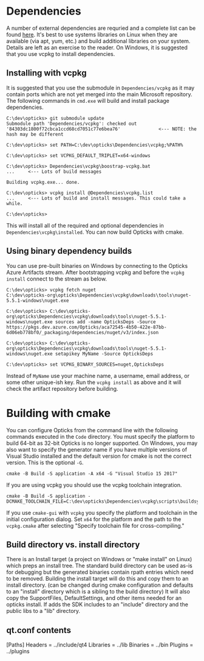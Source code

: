 # Dependencies
A number of external dependencies are requried and a complete list can be found [here](../Dependencies/vcpkg.list). It's best to use systems libraries
on Linux when they are available (via apt, yum, etc.) and build additional libraries on your system. Details are left as an exercise to the reader.
On Windows, it is suggested that you use vcpkg to install dependencies.

## Installing with vcpkg
It is suggested that you use the submodule in `Dependencies/vcpkg` as it may contain ports which are not yet merged into the main Microsoft repository.
The following commands in `cmd.exe` will build and install package dependencies.
```
C:\dev\opticks> git submodule update
Submodule path 'Dependencies/vcpkg': checked out '84303dc1800f72cbca1ccd68cd7051c77e6bea76'              <--- NOTE: the hash may be different

C:\dev\opticks> set PATH=C:\dev\opticks\Dependencies\vcpkg;%PATH%

C:\dev\opticks> set VCPKG_DEFAULT_TRIPLET=x64-windows

C:\dev\opticks> Dependencies\vcpkg\boostrap-vcpkg.bat
...     <--- Lots of build messages

Building vcpkg.exe... done.

C:\dev\opticks> vcpkg install @Dependencies\vcpkg.list
...     <--- Lots of build and install messages. This could take a while.

C:\dev\opticks>
```

This will install all of the required and optional dependencies in `Dependencies\vcpkg\installed`. You can now build Opticks with cmake.

## Using binary dependency builds
You can use pre-built binaries on Windows by connecting to the Opticks Azure Artifacts stream. After bootstrapping vcpkg and before the `vcpkg install` connect to the stream as below.
```
C:\dev\opticks> vcpkg fetch nuget
C:\dev\opticks-org\opticks\Dependencies\vcpkg\downloads\tools\nuget-5.5.1-windows\nuget.exe

C:\dev\opticks> C:\dev\opticks-org\opticks\Dependencies\vcpkg\downloads\tools\nuget-5.5.1-windows\nuget.exe sources add -name OpticksDeps -Source https://pkgs.dev.azure.com/Opticks/aca72545-4b50-422e-87bb-6d06eb778bf0/_packaging/dependencies/nuget/v3/index.json

C:\dev\opticks> C:\dev\opticks-org\opticks\Dependencies\vcpkg\downloads\tools\nuget-5.5.1-windows\nuget.exe setapikey MyName -Source OpticksDeps

C:\dev\opticks> set VCPKG_BINARY_SOURCES=nuget,OpticksDeps
```

Instead of `MyName` use your machine name, a username, email address, or some other unique-ish key. Run the `vcpkg install` as above and it will check the artifact repository before building.

# Building with cmake
You can configure Opticks from the command line with the following commands executed in the `Code` directory. You must specify the platform to build
64-bit as 32-bit Opticks is no longer supported. On Windows, you may also want to specify the generator name if you have multiple versions of
Visual Studio installed and the default version for cmake is not the correct version. This is the optional `-G`.

```
cmake -B Build -S application -A x64 -G "Visual Studio 15 2017"
```

If you are using vcpkg you should use the vcpkg toolchain integration.
```
cmake -B Build -S application -DCMAKE_TOOLCHAIN_FILE=C:\dev\opticks\Dependencies\vcpkg\scripts\buildsystems\vcpkg.cmake
```

If you use `cmake-gui` with `vcpkg` you specify the platform and toolchain in the initial configuration dialog. Set `x64` for the platform and
the path to the `vcpkg.cmake` after selecting "Specify toolchain file for cross-compiling."

Build directory vs. install directory
-------------------------------------
There is an Install target (a project on Windows or "make install" on Linux) which preps an install tree. The standard build directory can be used as-is for debugging but the generated binaries contain rpath entries which need to be removed. Building the install target will do this and copy them to an install directory. (can be changed during cmake configuration and defaults to an "install" directory which is a sibling to the build directory) It will also copy the SupportFiles, DefaultSettings, and other items needed for an opticks install. If adds the SDK includes to an "include" directory and the public libs to a "lib" directory.

qt.conf contents
----------------
[Paths]
Headers = ../include/qt4
Libraries = ../lib
Binaries = ../bin 
Plugins = ../plugins
